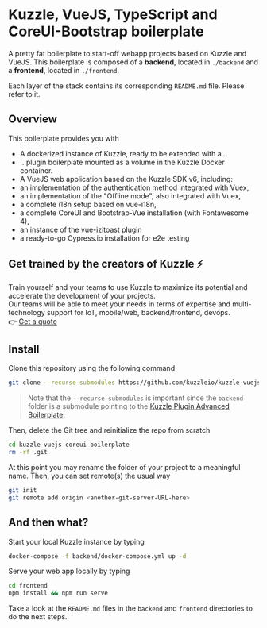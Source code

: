 # Kuzzle, VueJS, TypeScript and CoreUI-Bootstrap boilerplate

A pretty fat boilerplate to start-off webapp projects based on Kuzzle and VueJS.
This boilerplate is composed of a **backend**, located in `./backend` and a **frontend**, located in `./frontend`.

Each layer of the stack contains its corresponding `README.md` file. Please refer to it.

## Overview

This boilerplate provides you with

  - A dockerized instance of Kuzzle, ready to be extended with a...
  - ...plugin boilerplate mounted as a volume in the Kuzzle Docker container.
  - A VueJS web application based on the Kuzzle SDK v6, including:
  - an implementation of the authentication method integrated with Vuex,
  - an implementation of the "Offline mode", also integrated with Vuex,
  - a complete i18n setup based on vue-i18n,
  - a complete CoreUI and Bootstrap-Vue installation (with Fontawesome 4),
  - an instance of the vue-izitoast plugin
  - a ready-to-go Cypress.io installation for e2e testing
  
## Get trained by the creators of Kuzzle :zap:

Train yourself and your teams to use Kuzzle to maximize its potential and accelerate the development of your projects.  
Our teams will be able to meet your needs in terms of expertise and multi-technology support for IoT, mobile/web, backend/frontend, devops.  
:point_right: [Get a quote](https://hubs.ly/H0jkfJ_0)

## Install

Clone this repository using the following command

```bash
git clone --recurse-submodules https://github.com/kuzzleio/kuzzle-vuejs-coreui-boilerplate.git
```

> Note that the `--recurse-submodules` is important since the `backend` folder is a submodule pointing to the [Kuzzle Plugin
> Advanced Boilerplate](ttps://github.com/kuzzleio/kuzzle-plugin-advanced-boilerplate).

Then, delete the Git tree and reinitialize the repo from scratch

```bash
cd kuzzle-vuejs-coreui-boilerplate
rm -rf .git
```

At this point you may rename the folder of your project to a meaningful name.
Then, you can set remote(s) the usual way

```bash
git init
git remote add origin <another-git-server-URL-here>
```

## And then what?

Start your local Kuzzle instance by typing

```bash
docker-compose -f backend/docker-compose.yml up -d
```

Serve your web app locally by typing

```bash
cd frontend
npm install && npm run serve
```

Take a look at the `README.md` files in the `backend` and `frontend` directories to do the next steps.
